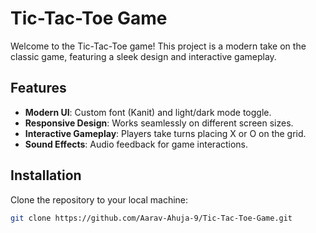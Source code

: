 # Tic-Tac-Toe Game

Welcome to the Tic-Tac-Toe game! This project is a modern take on the classic game, featuring a sleek design and interactive gameplay.

## Features
- **Modern UI**: Custom font (Kanit) and light/dark mode toggle.
- **Responsive Design**: Works seamlessly on different screen sizes.
- **Interactive Gameplay**: Players take turns placing X or O on the grid.
- **Sound Effects**: Audio feedback for game interactions.

## Installation
Clone the repository to your local machine:
```bash
git clone https://github.com/Aarav-Ahuja-9/Tic-Tac-Toe-Game.git
